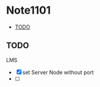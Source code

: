 # Note1101

<!-- MarkdownTOC -->

- [TODO](#todo)

<!-- /MarkdownTOC -->

## TODO

LMS

- [x] set Server Node without port
- [ ] 